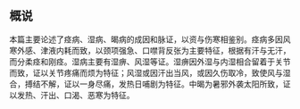 ## 概说

本篇主要论述了痉病、湿病、暍病的成因和脉证，以资与伤寒相鉴别。痉病多因风寒外感、津液内耗而致，以颈项强急、口噤背反张为主要特征，根据有汗与无汗，而分柔痉和刚痉。湿病主要有湿痹、风湿等证。湿痹因外湿与内湿相合留着于关节而致，证以关节疼痛而烦为特征；风湿或因汗出当风，或因久伤取冷，致使风与湿合，搏结不解，证以一身尽痛，发热日哺剧为特征。中暍为暑邪外袭太阳所致，证以发热、汗出、口渴、恶寒为特征。

